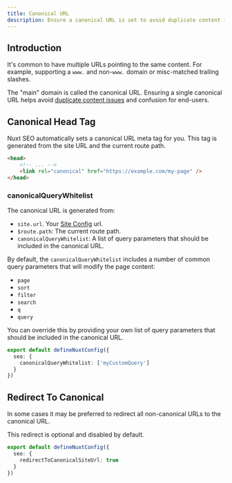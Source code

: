 ```yaml
---
title: Canonical URL
description: Ensure a canonical URL is set to avoid duplicate content issues.
---
```


## Introduction

It's common to have multiple URLs pointing to the same content. For example,
supporting a `www.` and non-`www.` domain or misc-matched trailing slashes.

The "main" domain is called the canonical URL. Ensuring a single canonical URL helps avoid [duplicate content issues](https://support.google.com/webmasters/answer/66359?hl=en)
and confusion for end-users.

## Canonical Head Tag

Nuxt SEO automatically sets a canonical URL meta tag for you. This tag is generated from the site URL and the current route path.

```html
<head>
    <!-- ... -->
    <link rel="canonical" href="https://example.com/my-page" />
</head>
```

### canonicalQueryWhitelist

The canonical URL is generated from:
- `site.url`. Your [Site Config](/docs/site-config/getting-started/introduction) url.
- `$route.path`: The current route path.
- `canonicalQueryWhitelist`: A list of query parameters that should be included in the canonical URL.

By default, the `canonicalQueryWhitelist` includes a number of common query parameters that will modify the page content:

- `page`
- `sort`
- `filter`
- `search`
- `q`
- `query`

You can override this by providing your own list of query parameters that should be included in the canonical URL.

```ts twoslash [nuxt.config.ts]
export default defineNuxtConfig({
  seo: {
    canonicalQueryWhitelist: ['myCustomQuery']
  }
})
```

## Redirect To Canonical

In some cases it may be preferred to redirect all non-canonical URLs to the canonical URL.

This redirect is optional and disabled by default.

```ts twoslash [nuxt.config.ts]
export default defineNuxtConfig({
  seo: {
    redirectToCanonicalSiteUrl: true
  }
})
```
